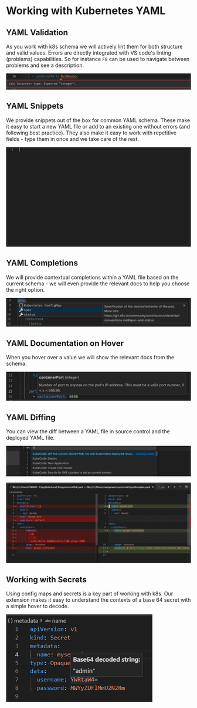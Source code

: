 # Working with Kubernetes YAML

## YAML Validation
As you work with k8s schema we will actively lint them for both structure and valid values.  Errors are directly integrated with VS code's linting (problems) capabilities.  So for instance `F8` can be used to navigate between problems and see a description.

![YAML Schema Validation](images/YAMLschemaValidation.png) 

## YAML Snippets

We provide snippets out of the box for common YAML schema.  These make it easy to start a new YAML file or add to an existing one without errors (and following best practice).  They also make it easy to work with repetitive fields - type them in once and we take care of the rest.

![YAML Snippets](images/YAMLsnippet.gif)

## YAML Completions

We will provide contextual completions within a YAML file based on the current schema - we will even provide the relevant docs to help you choose the right option.

![YAML Completions](images/YAMLsuggestAndDoc.png)

## YAML Documentation on Hover

When you hover over a value we will show the relevant docs from the schema.

![YAML Hover](images/YAMLhoverDocs.png)

## YAML Diffing

You can view the diff between a YAML file in source control and the deployed YAML file.

![YAML Diff Command](images/YAMLpre-diff.png)

![YAML Diff](images/YAMLdiff.png)

## Working with Secrets

Using config maps and secrets is a key part of working with k8s.  Our extension makes it easy to understand the contexts of a base 64 secret with a simple hover to decode.

![YAML Hover](images/YAMLsecretDecode.png)